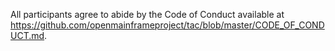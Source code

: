 All participants agree to abide by the Code of Conduct available at https://github.com/openmainframeproject/tac/blob/master/CODE_OF_CONDUCT.md.
